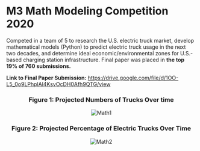 # M3 Math Modeling Competition 2020
Competed in a team of 5 to research the U.S. electric truck market, develop mathematical models (Python) to predict electric truck usage in the next two decades, and determine ideal economic/environmental zones for U.S.-based charging station infrastructure. Final paper was placed in **the top 19% of 760 submissions.**

**Link to Final Paper Submission:** https://drive.google.com/file/d/1OO-L5_0o9LPhplAl4KsvOcDH0Afh9QTG/view
<div align = "center">
  
  ### Figure 1: Projected Numbers of Trucks Over time
  ![Math1](https://user-images.githubusercontent.com/54038104/102020098-08867780-3d45-11eb-861a-9dcfe18cd535.PNG)
  ### Figure 2: Projected Percentage of Electric Trucks Over Time
  ![Math2](https://user-images.githubusercontent.com/54038104/102020099-08867780-3d45-11eb-8fb5-d1a3921f5628.PNG)
  
</div>
